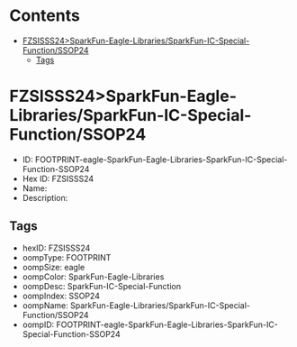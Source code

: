 



Contents
========

* [FZSISSS24>SparkFun-Eagle-Libraries/SparkFun-IC-Special-Function/SSOP24](#fzsisss24sparkfun-eagle-librariessparkfun-ic-special-functionssop24)
	* [Tags](#tags)

# FZSISSS24>SparkFun-Eagle-Libraries/SparkFun-IC-Special-Function/SSOP24

- ID: FOOTPRINT-eagle-SparkFun-Eagle-Libraries-SparkFun-IC-Special-Function-SSOP24
- Hex ID: FZSISSS24
- Name: 
- Description: 

## Tags

- hexID: FZSISSS24
- oompType: FOOTPRINT
- oompSize: eagle
- oompColor: SparkFun-Eagle-Libraries
- oompDesc: SparkFun-IC-Special-Function
- oompIndex: SSOP24
- oompName: SparkFun-Eagle-Libraries/SparkFun-IC-Special-Function/SSOP24
- oompID: FOOTPRINT-eagle-SparkFun-Eagle-Libraries-SparkFun-IC-Special-Function-SSOP24
